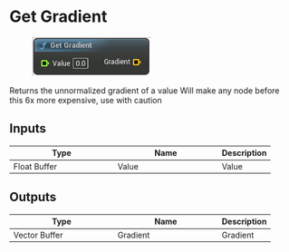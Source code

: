 # Get Gradient

<div align="left" data-full-width="false">

<figure><img src="Get_Gradient.png" alt=""><figcaption></figcaption></figure>

</div>

Returns the unnormalized gradient of a value
Will make any node before this 6x more expensive, use with caution

## Inputs

<table>
<thead><tr><th width="170">Type</th><th width="170">Name</th><th>Description</th></tr></thead>
<tbody>
<tr><td>Float Buffer</td><td>Value</td><td>Value</td></tr>
</tbody>
</table>

## Outputs

<table>
<thead><tr><th width="170">Type</th><th width="170">Name</th><th>Description</th></tr></thead>
<tbody>
<tr><td>Vector Buffer</td><td>Gradient</td><td>Gradient</td></tr>
</tbody>
</table>